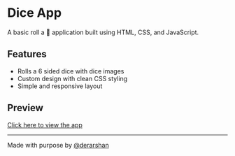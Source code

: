# Dice App

A basic roll a 🎲 application built using HTML, CSS, and JavaScript.

## Features
- Rolls a 6 sided dice with dice images
- Custom design with clean CSS styling
- Simple and responsive layout

## Preview
[Click here to view the app](https://derarshan.github.io/dice-app/)

---

Made with purpose by [@derarshan](https://github.com/derarshan)
